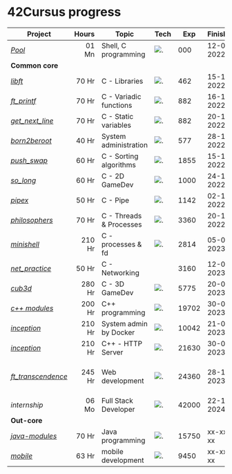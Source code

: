 # 42Cursus progress

[1]: https://github.com/abdeljalil-salhi
[2]: https://github.com/joseph-el
[3]: https://github.com/laila-chk
[4]: https://github.com
[5]: https://github.com/Sagittariu5A
[6]: https://github.com/mihlane
[7]: https://github.com/mustapha-belbiad
[8]: https://github.com/iel-mach

[10]: https://github.com/mtellami/42-cursus/tree/main/1337Pool
[11]: https://github.com/mtellami/42-cursus/tree/main/libft
[12]: https://github.com/mtellami/42-cursus/tree/main/ft_printf
[13]: https://github.com/mtellami/42-cursus/tree/main/get_next_line
[14]: https://github.com/mtellami/42-cursus/tree/main/born2beroot
[15]: https://github.com/mtellami/42-cursus/tree/main/push_swap
[16]: https://github.com/mtellami/42-cursus/tree/main/so_long
[17]: https://github.com/mtellami/42-cursus/tree/main/pipex
[18]: https://github.com/mtellami/42-cursus/tree/main/philosophers
[19]: https://github.com/mtellami/42-cursus/tree/main/minishell
[20]: https://github.com/mtellami/42-cursus/tree/main/net_practice
[21]: https://github.com/mtellami/42-cursus/tree/main/cub3d
[22]: https://github.com/mtellami/42-cursus/tree/main/c%2B%2B
[23]: https://github.com/mtellami/42-cursus/tree/main/java-modules
[24]: https://github.com/mtellami/42-cursus/tree/main/mobile
[25]: https://github.com/mtellami/inception
[26]: https://github.com/mtellami/http-server
[27]: https://github.com/mtellami/ft_transcendence

[c]: https://skillicons.dev/icons?i=c,,
[cbg]: https://skillicons.dev/icons?i=c,bash,git
[lb]: https://skillicons.dev/icons?i=linux,bash,
[lc]: https://skillicons.dev/icons?i=linux,c,
[bc]: https://skillicons.dev/icons?i=bash,c,
[cpp]: https://skillicons.dev/icons?i=cpp,,
[d]: https://skillicons.dev/icons?i=docker,,
[cppn]: https://skillicons.dev/icons?i=cpp,nginx,
[pnr]: https://skillicons.dev/icons?i=postgres,nestjs,react
[in]: https://skillicons.dev/icons?i=mongodb,nestjs,angular
[j]: https://skillicons.dev/icons?i=java,spring,
[df]: https://skillicons.dev/icons?i=dart,flutter,

| Project                  | Hours  | Topic                   | Tech      | Exp   |  Finished  |     Team      |
| ------------------------ |-------:| ----------------------- | --------- | ----- | ---------- | ------------- |
| *[Pool][10]*             | 01 Mn  | Shell, C programming    | ![.][cbg] | 000   | 12-08-2022 |               |
| **Common core**          |        |                         |           |       |            |               |
| *[libft][11]*            | 70 Hr  | C - Libraries           | ![.][c]   | 462   | 15-10-2022 |               |
| *[ft_printf][12]*        | 70 Hr  | C - Variadic functions  | ![.][c]   | 882   | 16-10-2022 |               |
| *[get_next_line][13]*    | 70 Hr  | C - Static variables    | ![.][c]   | 882   | 20-10-2022 |               |
| *[born2beroot][14]*      | 40 Hr  | System administration   | ![.][lb]  | 577   | 28-10-2022 |               |
| *[push_swap][15]*        | 60 Hr  | C - Sorting algorithms  | ![.][c]   | 1855  | 15-11-2022 |               |
| *[so_long][16]*          | 60 Hr  | C - 2D GameDev          | ![.][c]   | 1000  | 24-11-2022 |               |
| *[pipex][17]*            | 50 Hr  | C - Pipe                | ![.][lc]  | 1142  | 02-12-2022 |               |
| *[philosophers][18]*     | 70 Hr  | C - Threads & Processes | ![.][c]   | 3360  | 20-12-2022 |               |
| *[minishell][19]*        | 210 Hr | C - processes & fd      | ![.][bc]  | 2814  | 05-02-2023 |[Abdeljalil][1]|
| *[net_practice][20]*     | 50 Hr  | C - Networking          |           | 3160  | 12-02-2023 |               |
| *[cub3d][21]*            | 280 Hr | C - 3D GameDev          | ![.][c]   | 5775  | 20-03-2023 |[Youssef][2]   |
| *[c++ modules][22]*      | 200 Hr | C++ programming         | ![.][cpp] | 19702 | 30-05-2023 |               |
| *[inception][25]*        | 210 Hr | System admin by Docker  | ![.][d]   | 10042 | 21-07-2023 |               |
| *[inception][26]*        | 210 Hr | C++ - HTTP Server       | ![.][cppn]| 21630 | 30-08-2023 |[Laila][3] [Malika][4]|
| *[ft_transcendence][27]* | 245 Hr | Web development         | ![.][pnr] | 24360 | 28-10-2023 |[Jawad][5] [Habibi][6] [Mustapha][7] [Issam][8]|
| *internship*             | 06 Mo  | Full Stack Developer    | ![.][in]  | 42000 | 22-12-2024 |               |
| **Out-core**             |        |                         |           |       |            |               |
| *[java-modules][23]*     | 70 Hr  | Java programming        | ![.][j]   | 15750 | xx-xx-xx   |               |
| *[mobile][24]*           | 63 Hr  | mobile development      | ![.][df]  | 9450  | xx-xx-xx   |               |
